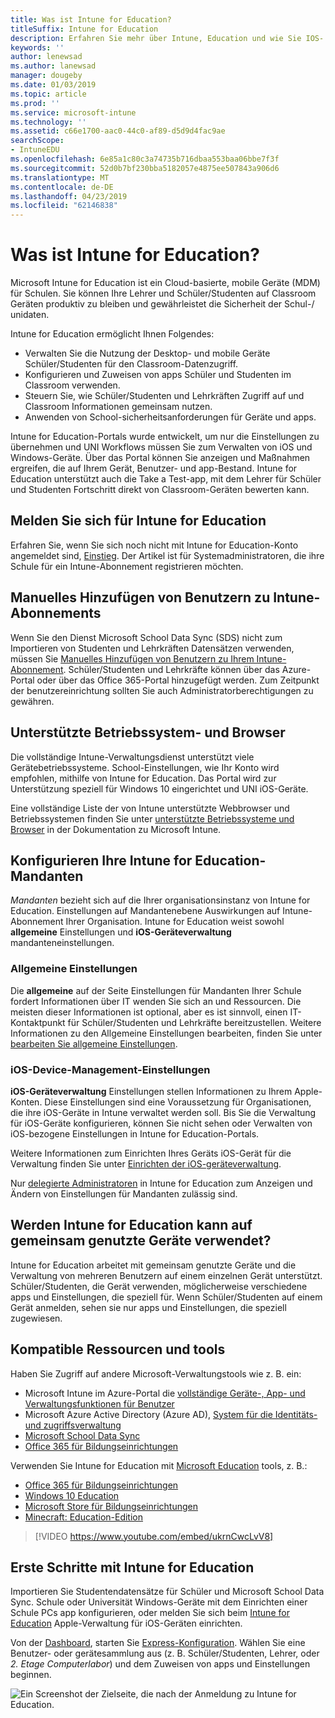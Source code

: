 ```yaml
---
title: Was ist Intune for Education?
titleSuffix: Intune for Education
description: Erfahren Sie mehr über Intune, Education und wie Sie IOS- und Windows-Geräte in einer akademischen Umgebung verwalten können.
keywords: ''
author: lenewsad
ms.author: lanewsad
manager: dougeby
ms.date: 01/03/2019
ms.topic: article
ms.prod: ''
ms.service: microsoft-intune
ms.technology: ''
ms.assetid: c66e1700-aac0-44c0-af89-d5d9d4fac9ae
searchScope:
- IntuneEDU
ms.openlocfilehash: 6e85a1c80c3a74735b716dbaa553baa06bbe7f3f
ms.sourcegitcommit: 52d0b7bf230bba5182057e4875ee507843a906d6
ms.translationtype: MT
ms.contentlocale: de-DE
ms.lasthandoff: 04/23/2019
ms.locfileid: "62146838"
---
```

# <a name="what-is-intune-for-education"></a>Was ist Intune for Education?

Microsoft Intune for Education ist ein Cloud-basierte, mobile Geräte (MDM) für Schulen. Sie können Ihre Lehrer und Schüler/Studenten auf Classroom Geräten produktiv zu bleiben und gewährleistet die Sicherheit der Schul-/ unidaten. 

Intune for Education ermöglicht Ihnen Folgendes:
* Verwalten Sie die Nutzung der Desktop- und mobile Geräte Schüler/Studenten für den Classroom-Datenzugriff.
* Konfigurieren und Zuweisen von apps Schüler und Studenten im Classroom verwenden.
* Steuern Sie, wie Schüler/Studenten und Lehrkräften Zugriff auf und Classroom Informationen gemeinsam nutzen.
* Anwenden von School-sicherheitsanforderungen für Geräte und apps.

Intune for Education-Portals wurde entwickelt, um nur die Einstellungen zu übernehmen und UNI Workflows müssen Sie zum Verwalten von iOS und Windows-Geräte. Über das Portal können Sie anzeigen und Maßnahmen ergreifen, die auf Ihrem Gerät, Benutzer- und app-Bestand. Intune for Education unterstützt auch die Take a Test-app, mit dem Lehrer für Schüler und Studenten Fortschritt direkt von Classroom-Geräten bewerten kann.  

## <a name="sign-up-for-intune-for-education"></a>Melden Sie sich für Intune for Education
Erfahren Sie, wenn Sie sich noch nicht mit Intune for Education-Konto angemeldet sind, [Einstieg](https://docs.microsoft.com/intune/account-sign-up). Der Artikel ist für Systemadministratoren, die ihre Schule für ein Intune-Abonnement registrieren möchten. 

## <a name="manually-add-users-to-you-intune-subscription"></a>Manuelles Hinzufügen von Benutzern zu Intune-Abonnements
Wenn Sie den Dienst Microsoft School Data Sync (SDS) nicht zum Importieren von Studenten und Lehrkräften Datensätzen verwenden, müssen Sie [Manuelles Hinzufügen von Benutzern zu Ihrem Intune-Abonnement](https://docs.microsoft.com/intune/users-add). Schüler/Studenten und Lehrkräfte können über das Azure-Portal oder über das Office 365-Portal hinzugefügt werden. Zum Zeitpunkt der benutzereinrichtung sollten Sie auch Administratorberechtigungen zu gewähren. 

## <a name="supported-os-and-browsers"></a>Unterstützte Betriebssystem- und Browser
Die vollständige Intune-Verwaltungsdienst unterstützt viele Gerätebetriebssysteme. School-Einstellungen, wie Ihr Konto wird empfohlen, mithilfe von Intune for Education. Das Portal wird zur Unterstützung speziell für Windows 10 eingerichtet und UNI iOS-Geräte.  

Eine vollständige Liste der von Intune unterstützte Webbrowser und Betriebssystemen finden Sie unter [unterstützte Betriebssysteme und Browser](https://docs.microsoft.com/intune/supported-devices-browsers) in der Dokumentation zu Microsoft Intune.  

## <a name="configuring-your-intune-for-education-tenant"></a>Konfigurieren Ihre Intune for Education-Mandanten
*Mandanten* bezieht sich auf die Ihrer organisationsinstanz von Intune for Education. Einstellungen auf Mandantenebene Auswirkungen auf Intune-Abonnement Ihrer Organisation. Intune for Education weist sowohl **allgemeine** Einstellungen und **iOS-Geräteverwaltung** mandanteneinstellungen. 

### <a name="general-settings"></a>Allgemeine Einstellungen
Die **allgemeine** auf der Seite Einstellungen für Mandanten Ihrer Schule fordert Informationen über IT wenden Sie sich an und Ressourcen. Die meisten dieser Informationen ist optional, aber es ist sinnvoll, einen IT-Kontaktpunkt für Schüler/Studenten und Lehrkräfte bereitzustellen.  Weitere Informationen zu den Allgemeine Einstellungen bearbeiten, finden Sie unter [bearbeiten Sie allgemeine Einstellungen](edu-tenant-general-settings.md). 

### <a name="ios-device-management-settings"></a>iOS-Device-Management-Einstellungen  
**iOS-Geräteverwaltung** Einstellungen stellen Informationen zu Ihrem Apple-Konten. Diese Einstellungen sind eine Voraussetzung für Organisationen, die ihre iOS-Geräte in Intune verwaltet werden soll. Bis Sie die Verwaltung für iOS-Geräte konfigurieren, können Sie nicht sehen oder Verwalten von iOS-bezogene Einstellungen in Intune for Education-Portals.

Weitere Informationen zum Einrichten Ihres Geräts iOS-Gerät für die Verwaltung finden Sie unter [Einrichten der iOS-geräteverwaltung](setup-ios-device-management.md).

Nur [delegierte Administratoren](group-admin-delegate.md) in Intune for Education zum Anzeigen und Ändern von Einstellungen für Mandanten zulässig sind.

## <a name="does-intune-for-education-work-on-shared-devices"></a>Werden Intune for Education kann auf gemeinsam genutzte Geräte verwendet?  
Intune for Education arbeitet mit gemeinsam genutzte Geräte und die Verwaltung von mehreren Benutzern auf einem einzelnen Gerät unterstützt. Schüler/Studenten, die Gerät verwenden, möglicherweise verschiedene apps und Einstellungen, die speziell für. Wenn Schüler/Studenten auf einem Gerät anmelden, sehen sie nur apps und Einstellungen, die speziell zugewiesen.  

## <a name="compatible-resources-and-tools"></a>Kompatible Ressourcen und tools

Haben Sie Zugriff auf andere Microsoft-Verwaltungstools wie z. B. ein:
* Microsoft Intune im Azure-Portal die [vollständige Geräte-, App- und Verwaltungsfunktionen für Benutzer](https://docs.microsoft.com/intune/understand-explore/introduction-to-microsoft-intune)
* Microsoft Azure Active Directory (Azure AD), [System für die Identitäts- und zugriffsverwaltung](https://docs.microsoft.com/azure/active-directory/active-directory-administer)
* [Microsoft School Data Sync](https://sds.microsoft.com)
* [Office 365 für Bildungseinrichtungen](https://support.office.com/article/Get-started-with-Office-365-Education-AB02ABE5-A1EE-458C-B749-5B44416CCF14)

Verwenden Sie Intune for Education mit [Microsoft Education](https://docs.microsoft.com/education/#pivot=itpro) tools, z. B.:

- [Office 365 für Bildungseinrichtungen](https://support.office.com/article/Set-up-Office-365-for-business-6a3a29a0-e616-4713-99d1-15eda62d04fa)
- [Windows 10 Education](https://docs.microsoft.com/education/windows)
- [Microsoft Store für Bildungseinrichtungen](https://docs.microsoft.com/microsoft-store/index?toc=/microsoft-store/education/toc.json)
- [Minecraft: Education-Edition](https://docs.microsoft.com/education/windows/school-get-minecraft)

> [!VIDEO https://www.youtube.com/embed/ukrnCwcLvV8]

## <a name="get-started-with-intune-for-education"></a>Erste Schritte mit Intune for Education
Importieren Sie Studentendatensätze für Schüler und Microsoft School Data Sync. Schule oder Universität Windows-Geräte mit dem Einrichten einer Schule PCs app konfigurieren, oder melden Sie sich beim [Intune for Education](https://intuneeducation.portal.azure.com) Apple-Verwaltung für iOS-Geräten einrichten.

Von der [Dashboard](how-do-i-customize-my-dashboard.md), starten Sie [Express-Konfiguration](Express-configuration-intune-edu.md). Wählen Sie eine Benutzer- oder gerätesammlung aus (z. B. Schüler/Studenten, Lehrer, oder _2. Etage Computerlabor_) und dem Zuweisen von apps und Einstellungen beginnen.

![Ein Screenshot der Zielseite, die nach der Anmeldung zu Intune for Education.](./media/dashboard-001-landing-page.png)
